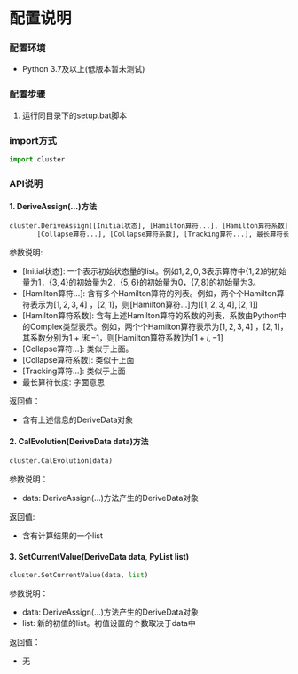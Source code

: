 # 配置说明

### 配置环境

* Python 3.7及以上(低版本暂未测试)

### 配置步骤

1. 运行同目录下的setup.bat脚本

### import方式

```python
import cluster
```

### API说明

#### 1. DeriveAssign(...)方法

```python
cluster.DeriveAssign([Initial状态], [Hamilton算符...], [Hamilton算符系数], 
       [Collapse算符...], [Collapse算符系数], [Tracking算符...], 最长算符长度)
```

参数说明: 

* \[Initial状态\]: 一个表示初始状态量的list。例如$1,2,0,3$表示算符中$\{1,2\}$的初始量为1，$\{3,4\}$的初始量为2，$\{5,6\}$的初始量为0，$\{7,8\}$的初始量为3。
* \[Hamilton算符...\]: 含有多个Hamilton算符的列表。例如，两个个Hamilton算符表示为$[1,2,3,4]$ ，$[2,1]$，则\[Hamilton算符...\]为$[[1,2,3,4],[2,1]]$
* \[Hamilton算符系数\]: 含有上述Hamilton算符的系数的列表，系数由Python中的Complex类型表示。例如，两个个Hamilton算符表示为$[1,2,3,4]$ ，$[2,1]$，其系数分别为$1+i$和$-1$，则\[Hamilton算符系数\]为$[1+i,-1]$
* \[Collapse算符...\]: 类似于上面。
* \[Collapse算符系数\]: 类似于上面
* \[Tracking算符...\]: 类似于上面
* 最长算符长度: 字面意思

返回值：

* 含有上述信息的DeriveData对象

#### 2. CalEvolution(DeriveData data)方法

```python
cluster.CalEvolution(data)
```

参数说明：

* data: DeriveAssign(...)方法产生的DeriveData对象

返回值: 

* 含有计算结果的一个list

#### 3. SetCurrentValue(DeriveData data, PyList list)

```python
cluster.SetCurrentValue(data, list)
```

参数说明：

* data: DeriveAssign(...)方法产生的DeriveData对象
* list: 新的初值的list。初值设置的个数取决于data中

返回值：

* 无

